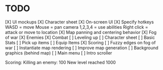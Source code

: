 TODO
====

[X] UI mockups
    [X] Character sheet
    [X] On-screen UI
    [X] Specify hotkeys
    	WASD = move
    	Mouse = pan camera
    	1,2,3,4 = use abilities
    	Right click = attack or move to location
[X] Map panning and centering behavior
[X] Fog of war
[X] Enemies
[X] Combat
[ ] Leveling up
[ ] Character sheet
    [ ] Basic Stats
    [ ] Pick up items
    [ ] Equip Items
[X] Scoring
[ ] Fuzzy edges on fog of war
[ ] Instantiate map rendering
[ ] Improve map generation
[ ] Background graphics (behind map)
[ ] Main menu
[ ] Intro scroller


Scoring:
 Killing an enemy: 100
 New level reached 1000
